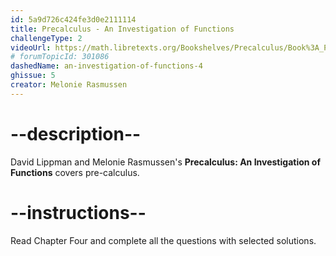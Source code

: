 ```yaml
---
id: 5a9d726c424fe3d0e2111114
title: Precalculus - An Investigation of Functions
challengeType: 2
videoUrl: https://math.libretexts.org/Bookshelves/Precalculus/Book%3A_Precalculus__An_Investigation_of_Functions_(Lippman_and_Rasmussen)
# forumTopicId: 301086
dashedName: an-investigation-of-functions-4
ghissue: 5
creator: Melonie Rasmussen 
---
```


# --description--

David Lippman and Melonie Rasmussen's __Precalculus: An Investigation of Functions__ covers pre-calculus.

# --instructions--

Read Chapter Four and complete all the questions with selected solutions.